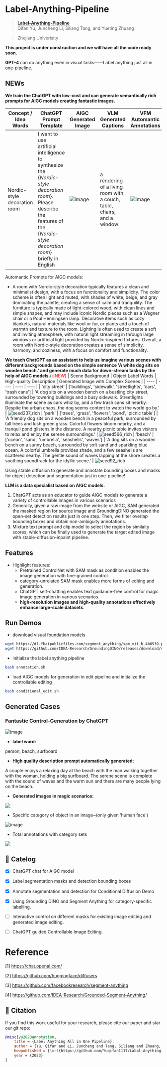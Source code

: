 # Label-Anything-Pipeline
> **[Label-Anything-Pipeline](https://github.com/Yuqifan1117/Labal-Anything-Pipeline)**  
> Qifan Yu, Juncheng Li, Siliang Tang, and Yueting Zhuang 

> Zhejiang Univerisity

**This project is under construction and we will have all the code ready soon.**

**GPT-4** can do anything even in visual tasks——Label anything just all in one-pipeline.

## NEWs
**We train the ChatGPT with low-cost and can generate semantically rich prompts for AIGC models creating fantastic images.**

|  Concept / Idea Words   | ChatGPT Prompt Template | AIGC Generated Image | VLM Generated Captions | VFM Automantic Annotations |
|  ----  | ----  | ----  | ----  | ----  |
| Nordic-style decoration room | I want to use artificial intelligence to synthesize the {*Nordic-style decoration room*}. Please describe the features of the {*Nordic-style decoration room*} briefly in English  |![image](https://user-images.githubusercontent.com/48062034/231210930-7810456d-af9a-4d3c-a9a7-4083dea202b3.png) | a rendering of a living room with a couch, table, chairs, and a window. | ![image](https://user-images.githubusercontent.com/48062034/231211593-f625c41b-7534-40cf-89f4-f094891efc17.png)

Automantic Prompts for AIGC models:
- A room with Nordic-style decoration typically features a clean and minimalist design, with a focus on functionality and simplicity. The color scheme is often light and muted, with shades of white, beige, and gray dominating the palette, creating a sense of calm and tranquility. The furniture is typically made of light-colored wood, with clean lines and simple shapes, and may include iconic Nordic pieces such as a Wegner chair or a Poul Henningsen lamp. Decorative items such as cozy blankets, natural materials like wool or fur, or plants add a touch of warmth and texture to the room. Lighting is often used to create a soft and inviting atmosphere, with natural light streaming in through large windows or artificial light provided by Nordic-inspired fixtures. Overall, a room with Nordic-style decoration creates a sense of simplicity, harmony, and coziness, with a focus on comfort and functionality.

**We teach ChatGPT as an assistant to help us imagine various scenes with different backgrounds based on the simple sentence 'A white dog sits on wooden bench.' and generate much data for down-stream tasks by the help of AIGC models.**(<span style="color:red">🔥NEW</span>)
|  Scene Background | Object Label Words | High-quality Description | Generated Image with Complex Scenes |
|  ----  | ----  | ----  | ----  |
| 'city street' | ['buildings', 'sidewalk', 'streetlights', 'cars', 'trash cans'] | 'A dog sits on a wooden bench on a bustling city street, surrounded by towering buildings and a busy sidewalk. Streetlights illuminate the scene as cars whiz by, and a few trash cans sit nearby. Despite the urban chaos, the dog seems content to watch the world go by.' | ![seed237_rich](https://user-images.githubusercontent.com/48062034/234514985-87bc2e36-f088-43ee-8849-a6580bead321.png)
| 'park' | ['trees', 'grass', 'flowers', 'pond', 'picnic table'] | 'A friendly dog sits on a wooden bench in a peaceful park, surrounded by tall trees and lush green grass. Colorful flowers bloom nearby, and a tranquil pond glistens in the distance. A nearby picnic table invites visitors to relax and enjoy the serene surroundings.' | ![seed566_rich](https://user-images.githubusercontent.com/48062034/234515192-74e1a4ff-4874-4faa-acfd-e31d2dda3198.png)
| 'beach' | ['ocean', 'sand', 'umbrella', 'seashells', 'waves'] | 'A dog sits on a wooden bench on a sunny beach, surrounded by soft sand and sparkling blue ocean. A colorful umbrella provides shade, and a few seashells are scattered nearby. The gentle sound of waves lapping at the shore creates a soothing soundtrack for the idyllic scene.' | ![seed92_rich](https://user-images.githubusercontent.com/48062034/234515406-b82fa534-5f7a-42bf-ae05-019f8495ccb3.png)

Using stable diffusion to generate and annotate bounding boxes and masks for object detection and segmentation just in one-pipeline! 

**LLM is a data specialist based on AIGC models.**  
1. ChatGPT acts as an educator to guide AIGC models to generate a variety of controllable images in various scenarios
2. Generally, given a raw image from the website or AIGC, SAM generated the masked region for source image and GroundingDINO generated the open-set detection results just in one step. Then, we filter overlap bounding boxes and obtain non-ambiguity annotations.
3. Mixture text prompt and clip model to select the region by similaity scores, which can be finally used to generate the target edited image with stable-diffusion-inpaint pipeline.

## Features
- Highlight features:
  - Pretrained ControlNet with SAM mask as condition enables the image generation with fine-grained control.
  - category-unrelated SAM mask enables more forms of editing and generation.
  - ChatGPT self-chatting enables text guidance-free control for magic image generation in various scenarios.
  - **high-resolution images and high-quality annotations effectively enhance large-scale datasets**.

## Run Demos
- download visual foundation models
```bash
wget https://dl.fbaipublicfiles.com/segment_anything/sam_vit_h_4b8939.pth
wget https://github.com/IDEA-Research/GroundingDINO/releases/download/v0.1.0-alpha2/groundingdino_swinb_cogcoor.pth
```
- initialize the label anything pipeline 
```bash
bash annotation.sh
```
- load AIGC models for generation in edit pipeline and initialize the controllable editing
```bash
bash conditional_edit.sh
```
## Generated Cases
### Fantastic Control-Generation by ChatGPT
![image](https://user-images.githubusercontent.com/48062034/231222391-5423f45c-6133-45f0-81b1-be0cdaeda545.png)

- **label word:** 

person, beach, surfboard

- **High quality description prompt automatically generated:**

A couple enjoys a relaxing day at the beach with the man walking together with the woman, holding a big surfboard.  The serene scene is complete with the sound of waves and the warm sun and there are many people lying on the beach. 

- **Generated images in magic scenarios:**

![](./assets/raw_image.jpg)
  - Specific category of object in an image~(only given 'human face')
  
  ![image](https://user-images.githubusercontent.com/48062034/231386597-cdfcb8b9-fab3-4924-885b-6016d114ca0e.png)
  
  - Total annotations with category sets
  
  ![](./assets/grounded_sam_output_1.jpg)

## :bookmark_tabs: Catelog
- [x] ChatGPT chat for AIGC model
- [x] Label segmentation masks and detection bounding boxes
- [x] Annotate segmentation and detection for Conditional Diffusion Demo 
- [x] Using Grounding DINO and Segment Anything for category-specific labelling.
- [ ] Interactive control on different masks for existing image editing and generated image editing.
- [ ] ChatGPT guided Controllable Image Editing.


# Reference 

[1] https://chat.openai.com/

[2] https://github.com/huggingface/diffusers 

[3] https://github.com/facebookresearch/segment-anything

[4] https://github.com/IDEA-Research/Grounded-Segment-Anything/

## 📜 Citation
If you find this work useful for your research, please cite our paper and star our git repo:
```bibtex
@misc{yu2023annotation,
    title = {Label Anything All in One Pipeline},
    author = {Yu, Qifan and Li, Juncheng and Tang, Siliang and Zhuang, Yueting},
    howpublished = {\url{https://github.com/Yuqifan1117/Labal-Anything-Pipeline}},
    year = {2023}
}
```
